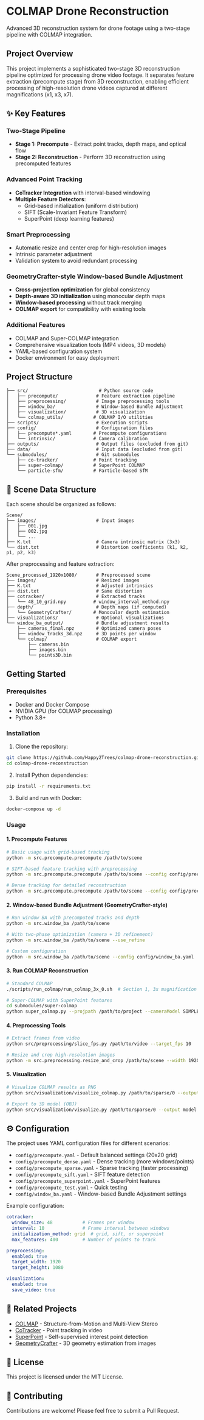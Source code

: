 # COLMAP Drone Reconstruction

Advanced 3D reconstruction system for drone footage using a two-stage pipeline with COLMAP integration.

## Project Overview

This project implements a sophisticated two-stage 3D reconstruction pipeline optimized for processing drone video footage. It separates feature extraction (precompute stage) from 3D reconstruction, enabling efficient processing of high-resolution drone videos captured at different magnifications (x1, x3, x7).

## ✨ Key Features

### Two-Stage Pipeline
- **Stage 1: Precompute** - Extract point tracks, depth maps, and optical flow
- **Stage 2: Reconstruction** - Perform 3D reconstruction using precomputed features

### Advanced Point Tracking
- **CoTracker Integration** with interval-based windowing
- **Multiple Feature Detectors**:
  - Grid-based initialization (uniform distribution)
  - SIFT (Scale-Invariant Feature Transform)
  - SuperPoint (deep learning features)

### Smart Preprocessing
- Automatic resize and center crop for high-resolution images
- Intrinsic parameter adjustment
- Validation system to avoid redundant processing

### GeometryCrafter-style Window-based Bundle Adjustment
- **Cross-projection optimization** for global consistency
- **Depth-aware 3D initialization** using monocular depth maps
- **Window-based processing** without track merging
- **COLMAP export** for compatibility with existing tools

### Additional Features
- COLMAP and Super-COLMAP integration
- Comprehensive visualization tools (MP4 videos, 3D models)
- YAML-based configuration system
- Docker environment for easy deployment

## Project Structure

```
├── src/                          # Python source code
│   ├── precompute/              # Feature extraction pipeline
│   ├── preprocessing/           # Image preprocessing tools
│   ├── window_ba/               # Window-based Bundle Adjustment
│   ├── visualization/           # 3D visualization
│   └── colmap_utils/           # COLMAP I/O utilities
├── scripts/                     # Execution scripts
├── config/                      # Configuration files
│   ├── precompute*.yaml        # Precompute configurations
│   └── intrinsic/              # Camera calibration
├── outputs/                     # Output files (excluded from git)
├── data/                        # Input data (excluded from git)
└── submodules/                  # Git submodules
    ├── co-tracker/             # Point tracking
    ├── super-colmap/           # SuperPoint COLMAP
    └── particle-sfm/           # Particle-based SfM
```

## 📁 Scene Data Structure

Each scene should be organized as follows:
```
Scene/
├── images/                      # Input images
│   ├── 001.jpg
│   ├── 002.jpg
│   └── ...
├── K.txt                        # Camera intrinsic matrix (3x3)
└── dist.txt                     # Distortion coefficients (k1, k2, p1, p2, k3)
```

After preprocessing and feature extraction:
```
Scene_processed_1920x1080/       # Preprocessed scene
├── images/                      # Resized images
├── K.txt                        # Adjusted intrinsics
├── dist.txt                     # Same distortion
├── cotracker/                   # Extracted tracks
│   └── 48_10_grid.npy          # window_interval_method.npy
├── depth/                       # Depth maps (if computed)
│   └── GeometryCrafter/        # Monocular depth estimation
├── visualizations/              # Optional visualizations
└── window_ba_output/            # Bundle adjustment results
    ├── cameras_final.npz        # Optimized camera poses
    ├── window_tracks_3d.npz     # 3D points per window
    └── colmap/                  # COLMAP export
        ├── cameras.bin
        ├── images.bin
        └── points3D.bin
```

## Getting Started

### Prerequisites

- Docker and Docker Compose
- NVIDIA GPU (for COLMAP processing)
- Python 3.8+

### Installation

1. Clone the repository:
```bash
git clone https://github.com/Happy2Trees/colmap-drone-reconstruction.git
cd colmap-drone-reconstruction
```

2. Install Python dependencies:
```bash
pip install -r requirements.txt
```

3. Build and run with Docker:
```bash
docker-compose up -d
```

### Usage

#### 1. Precompute Features
```bash
# Basic usage with grid-based tracking
python -m src.precompute.precompute /path/to/scene

# SIFT-based feature tracking with preprocessing
python -m src.precompute.precompute /path/to/scene --config config/precompute_sift.yaml

# Dense tracking for detailed reconstruction
python -m src.precompute.precompute /path/to/scene --config config/precompute_dense.yaml
```

#### 2. Window-based Bundle Adjustment (GeometryCrafter-style)
```bash
# Run window BA with precomputed tracks and depth
python -m src.window_ba /path/to/scene

# With two-phase optimization (camera + 3D refinement)
python -m src.window_ba /path/to/scene --use_refine

# Custom configuration
python -m src.window_ba /path/to/scene --config config/window_ba.yaml
```

#### 3. Run COLMAP Reconstruction
```bash
# Standard COLMAP
./scripts/run_colmap/run_colmap_3x_0.sh  # Section 1, 3x magnification

# Super-COLMAP with SuperPoint features
cd submodules/super-colmap
python super_colmap.py --projpath /path/to/project --cameraModel SIMPLE_RADIAL
```

#### 4. Preprocessing Tools
```bash
# Extract frames from video
python src/preprocessing/slice_fps.py /path/to/video --target_fps 10

# Resize and crop high-resolution images
python -m src.preprocessing.resize_and_crop /path/to/scene --width 1920 --height 1080
```

#### 5. Visualization
```bash
# Visualize COLMAP results as PNG
python src/visualization/visualize_colmap.py /path/to/sparse/0 --output viz.png

# Export to 3D model (OBJ)
python src/visualization/visualize.py /path/to/sparse/0 --output model.obj
```

## ⚙️ Configuration

The project uses YAML configuration files for different scenarios:

- `config/precompute.yaml` - Default balanced settings (20x20 grid)
- `config/precompute_dense.yaml` - Dense tracking (more windows/points)
- `config/precompute_sparse.yaml` - Sparse tracking (faster processing)
- `config/precompute_sift.yaml` - SIFT feature detection
- `config/precompute_superpoint.yaml` - SuperPoint features
- `config/precompute_test.yaml` - Quick testing
- `config/window_ba.yaml` - Window-based Bundle Adjustment settings

Example configuration:
```yaml
cotracker:
  window_size: 48           # Frames per window
  interval: 10              # Frame interval between windows
  initialization_method: grid  # grid, sift, or superpoint
  max_features: 400         # Number of points to track

preprocessing:
  enabled: true
  target_width: 1920
  target_height: 1080

visualization:
  enabled: true
  save_video: true
```

## 🔗 Related Projects

- [COLMAP](https://colmap.github.io/) - Structure-from-Motion and Multi-View Stereo
- [CoTracker](https://co-tracker.github.io/) - Point tracking in video
- [SuperPoint](https://github.com/magicleap/SuperPointPretrainedNetwork) - Self-supervised interest point detection
- [GeometryCrafter](https://github.com/GeometryCrafter/GeometryCrafter) - 3D geometry estimation from images

## 📄 License

This project is licensed under the MIT License.

## 🤝 Contributing

Contributions are welcome! Please feel free to submit a Pull Request.